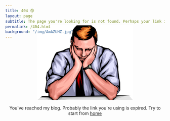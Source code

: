 ```yaml
---
title: 404 😰 
layout: page
subtitle: The page you're looking for is not found. Perhaps your link is expired😰
permalink: /404.html
background: "/img/AmAZUHZ.jpg"
---
```

<p style="text-align:center">
<img src="/img/404.png" alt="page not found" style="width: 60%; height: auto; margin-top: -60px"/>
</p>
<p style="text-align:center">
You've reached my blog. Probably the link you're using is expired. Try to start from <a href="/">home</a></p>